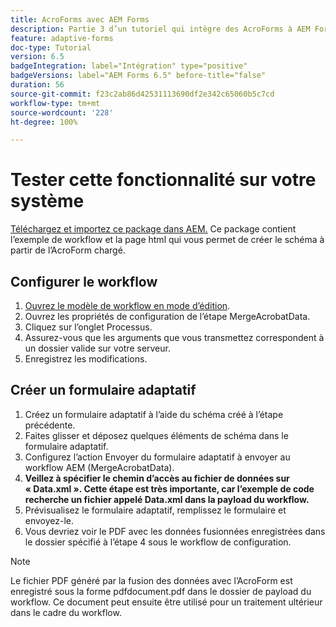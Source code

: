 ```yaml
---
title: AcroForms avec AEM Forms
description: Partie 3 d’un tutoriel qui intègre des AcroForms à AEM Forms. Testez le workflow et le formulaire adaptatif sur votre système.
feature: adaptive-forms
doc-type: Tutorial
version: 6.5
badgeIntegration: label="Intégration" type="positive"
badgeVersions: label="AEM Forms 6.5" before-title="false"
duration: 56
source-git-commit: f23c2ab86d42531113690df2e342c65060b5c7cd
workflow-type: tm+mt
source-wordcount: '228'
ht-degree: 100%

---
```



# Tester cette fonctionnalité sur votre système

[Téléchargez et importez ce package dans AEM.](assets/acro-form-aem-form.zip)
Ce package contient l’exemple de workflow et la page html qui vous permet de créer le schéma à partir de l’AcroForm chargé.

## Configurer le workflow

1. [Ouvrez le modèle de workflow en mode d’édition](http://localhost:4502/editor.html/conf/global/settings/workflow/models/MergeAcroformData.html).
2. Ouvrez les propriétés de configuration de l’étape MergeAcrobatData.
3. Cliquez sur l’onglet Processus.
4. Assurez-vous que les arguments que vous transmettez correspondent à un dossier valide sur votre serveur.
5. Enregistrez les modifications.

## Créer un formulaire adaptatif

1. Créez un formulaire adaptatif à l’aide du schéma créé à l’étape précédente.
2. Faites glisser et déposez quelques éléments de schéma dans le formulaire adaptatif.
3. Configurez l’action Envoyer du formulaire adaptatif à envoyer au workflow AEM (MergeAcrobatData).
4. **Veillez à spécifier le chemin d’accès au fichier de données sur « Data.xml ». Cette étape est très importante, car l’exemple de code recherche un fichier appelé Data.xml dans la payload du workflow.**
5. Prévisualisez le formulaire adaptatif, remplissez le formulaire et envoyez-le.
6. Vous devriez voir le PDF avec les données fusionnées enregistrées dans le dossier spécifié à l’étape 4 sous le workflow de configuration.

>[!NOTE]
>
>Le fichier PDF généré par la fusion des données avec l’AcroForm est enregistré sous la forme pdfdocument.pdf dans le dossier de payload du workflow. Ce document peut ensuite être utilisé pour un traitement ultérieur dans le cadre du workflow.

